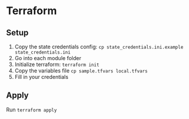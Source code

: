 Terraform
===

## Setup

1. Copy the state credentials config: `cp state_credentials.ini.example state_credentials.ini`
2. Go into each module folder
3. Initialize terraform: `terraform init`
4. Copy the variables file `cp sample.tfvars local.tfvars`
5. Fill in your credentials

## Apply

Run `terraform apply`
